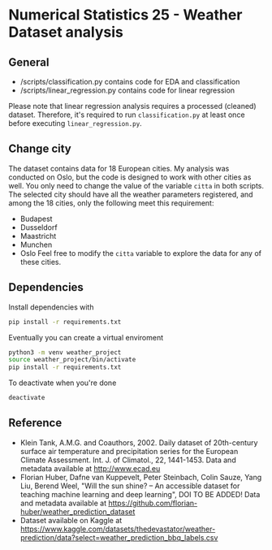 # Numerical Statistics 25 - Weather Dataset analysis

## General
- /scripts/classification.py contains code for EDA and classification
- /scripts/linear_regression.py contains code for linear regression

Please note that linear regression analysis requires a processed (cleaned) dataset. Therefore, it's required to run `classification.py` at least once before executing `linear_regression.py`.

## Change city
The dataset contains data for 18 European cities. My analysis was conducted on Oslo, but the code is designed to work with other cities as well. You only need to change the value of the variable `citta` in both scripts. The selected city should have all the weather parameters registered, and among the 18 cities, only the following meet this requirement:
- Budapest
- Dusseldorf
- Maastricht
- Munchen
- Oslo
Feel free to modify the `citta` variable to explore the data for any of these cities.

## Dependencies
Install dependencies with 
```bash
pip install -r requirements.txt
```
Eventually you can create a virtual enviroment
```bash
python3 -m venv weather_project
source weather_project/bin/activate
pip install -r requirements.txt
```
To deactivate when you're done
```bash
deactivate
```

## Reference
- Klein Tank, A.M.G. and Coauthors, 2002. Daily dataset of 20th-century surface
  air temperature and precipitation series for the European Climate Assessment.
  Int. J. of Climatol., 22, 1441-1453.
  Data and metadata available at http://www.ecad.eu
- Florian Huber, Dafne van Kuppevelt, Peter Steinbach, Colin Sauze, Yang Liu, Berend Weel, "Will the sun shine? – An accessible dataset for teaching machine learning and deep learning", DOI TO BE ADDED!
  Data and metadata available at https://github.com/florian-huber/weather_prediction_dataset
- Dataset available on Kaggle at https://www.kaggle.com/datasets/thedevastator/weather-prediction/data?select=weather_prediction_bbq_labels.csv
